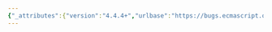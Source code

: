 ```yaml
---
{"_attributes":{"version":"4.4.4+","urlbase":"https://bugs.ecmascript.org/","maintainer":"dherman@mozilla.com"},"bug":{"bug_id":1145,"creation_ts":"2012-12-19 08:42:00 -0800","short_desc":"15.7.4.2: wrong reference to 9.1.8.1","delta_ts":"2012-12-21 18:08:54 -0800","product":"Draft for 6th Edition","component":"editorial issue","version":"Rev 12: November 22, 2012 Draft","rep_platform":"All","op_sys":"All","bug_status":"RESOLVED","resolution":"FIXED","priority":"Normal","bug_severity":"enhancement","everconfirmed":true,"reporter":{"uid":"andrebargull","name":"André Bargull"},"assigned_to":{"uid":"allen","name":"Allen Wirfs-Brock"},"long_desc":[{"commentid":3037,"comment_count":0,"who":{"uid":"andrebargull","name":"André Bargull"},"bug_when":"2012-12-19 08:42:04 -0800","thetext":"Second paragraph in 15.7.4.2 refers to \"ToString Applied to the Number Type\", but that algorithm is no longer in 9.8.1, instead it's 9.1.8.1"},{"commentid":3060,"comment_count":1,"who":{"uid":"allen","name":"Allen Wirfs-Brock"},"bug_when":"2012-12-21 11:37:14 -0800","thetext":"corrected in rev 13 editor's draft"}]}}
---
```

